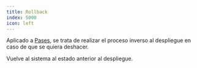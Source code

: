```yaml
---
title: Rollback
index: 5000
icon: left
---
```


Aplicado a [Pases](/concepts/job), se trata de realizar el proceso inverso al despliegue en caso de que se quiera
deshacer.

Vuelve al sistema al estado anterior al despliegue.
